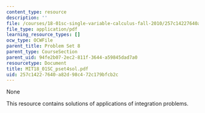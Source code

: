 ```yaml
---
content_type: resource
description: ''
file: /courses/18-01sc-single-variable-calculus-fall-2010/257c14227640a82d98c472c179bfcb2c_MIT18_01SC_pset4sol.pdf
file_type: application/pdf
learning_resource_types: []
ocw_type: OCWFile
parent_title: Problem Set 8
parent_type: CourseSection
parent_uid: 94fe2b07-2ec2-811f-3644-a59845dad7a0
resourcetype: Document
title: MIT18_01SC_pset4sol.pdf
uid: 257c1422-7640-a82d-98c4-72c179bfcb2c
---
```

None

This resource contains solutions of applications of integration problems. 